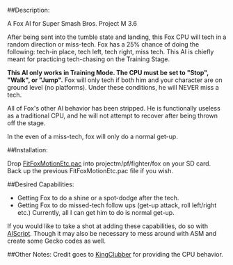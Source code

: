 ##Description:

A Fox AI for Super Smash Bros. Project M 3.6

After being sent into the tumble state and landing, this Fox CPU will tech in a random direction or miss-tech. Fox has a 25% chance of doing the following: tech-in place, tech left, tech right, miss tech. This AI is chiefly meant for practicing tech-chasing on the Training Stage.

**This AI only works in Training Mode. The CPU must be set to "Stop", "Walk", or "Jump".** Fox will only tech if both him and your character are on ground level (no platforms). Under these conditions, he will NEVER miss a tech.

All of Fox's other AI behavior has been stripped. He is functionally useless as a traditional CPU, and he will not attempt to recover after being thrown off the stage.

In the even of a miss-tech, fox will only do a normal get-up.

##Installation:

Drop [FitFoxMotionEtc.pac](https://github.com/kjohnson0451/Project-M-AI/raw/master/FoxRandomTeching/FitFoxMotionEtc.pac) into projectm/pf/fighter/fox on your SD card. Back up the previous FitFoxMotionEtc.pac file if you wish.


##Desired Capabilities:

- Getting Fox to do a shine or a spot-dodge after the tech.
- Getting Fox to do missed-tech follow ups (get-up attack, roll left/right etc.) Currently, all I can get him to do is normal get-up.

If you would like to take a shot at adding these capabilities, do so with [AIScript](http://forums.kc-mm.com/index.php?topic=62818.0). Though it may also be necessary to mess around with ASM and create some Gecko codes as well.

##Other Notes:
Credit goes to [KingClubber](http://smashboards.com/members/kingclubber.180553/) for providing the CPU behavior.
